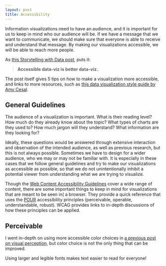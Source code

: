 ```yaml
---
layout: post
title: Accessibility
---
```

Information visualizations need to have an audience, and it is important for us to keep in mind who our audience will be. If we have a message that we want to communicate, we should make sure that everyone is able to receive and understand that message. By making our visualizations accessible, we will be able to reach more people.

As [this Storytelling with Data post](http://www.storytellingwithdata.com/blog/2018/6/26/accessible-data-viz-is-better-data-viz), puts it:
> **Accessible data-viz is better data-viz.**

The post itself gives 5 tips on how to make a visualization more accessible, and links to more resources, such as [this data visualization style guide by Amy Cesal](https://cfpb.github.io/design-manual/data-visualization/data-visualization.html).

## General Guidelines
The audience of a visualization is important. What is their reading level? How much do they already know about the topic? What types of charts are they used to? How much jargon will they understand? What information are they looking for? 

Ideally, these questions would be answered through extensive interaction and observation of the intended audience, as well as previous research, but this is not always possible. Sometimes we have to design for a wider audience, who we may or may not be familiar with. It is especially in these cases that we follow general guidelines and try to make our visualizations as accessible as possible, so that we do not unintentionally inhibit a potential viewer from understanding what we are trying to visualize.

Though the [Web Content Accessibility Guidelines](https://www.w3.org/WAI/standards-guidelines/wcag/) cover a wide range of content, there are some important things to keep in mind for visualizations that are meant to be seen in( a browser. They provide a quick reference that uses the [POUR](http://www.dynamit.com/accessibility-principles/) accessibility principles (perceivable, operable, understandable, robust). WCAG provides links to in-depth discussions of how these principles can be applied.

## Perceivable
I went in-depth on using more accessible color choices in [a previous post on visual perception]({{site.baseurl}}/2018/09/17/visualperception/), but color choice is not the only thing that can be improved. 

Using larger and legible fonts makes text easier to read for everyone! 
